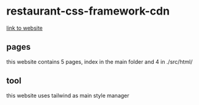 # restaurant-css-framework-cdn 
<a href="https://anthosaxe.github.io/restaurant-css-framework/" target="_blank">link to website</a>

## pages
this website contains 5 pages, index in the main folder and 4 in ./src/html/

## tool
this website uses tailwind as main style manager
